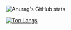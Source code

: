 
![Anurag's GitHub stats](https://github-readme-stats.vercel.app/api?username=sunwookim05&show_icons=true&theme=tokyonight)
 
[![Top Langs](https://github-readme-stats.vercel.app/api/top-langs/?username=sunwookim05&langs_count=10&layout=compact&theme=tokyonight)](https://github.com/anuraghazra/github-readme-stats)
